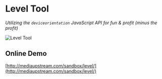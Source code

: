 # Level Tool
_Utilizing the `deviceorientation` JavaScript API for fun & profit (minus the profit)_  

![Level Tool](/path/img.jpg "Level Tool Preview")  

## Online Demo  
  
[http://mediaupstream.com/sandbox/level/](http://mediaupstream.com/sandbox/level/)


